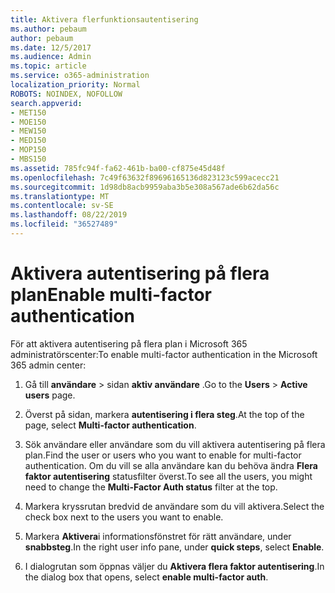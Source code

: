 ```yaml
---
title: Aktivera flerfunktionsautentisering
ms.author: pebaum
author: pebaum
ms.date: 12/5/2017
ms.audience: Admin
ms.topic: article
ms.service: o365-administration
localization_priority: Normal
ROBOTS: NOINDEX, NOFOLLOW
search.appverid:
- MET150
- MOE150
- MEW150
- MED150
- MOP150
- MBS150
ms.assetid: 785fc94f-fa62-461b-ba00-cf875e45d48f
ms.openlocfilehash: 7c49f63632f89696165136d823123c599acecc21
ms.sourcegitcommit: 1d98db8acb9959aba3b5e308a567ade6b62da56c
ms.translationtype: MT
ms.contentlocale: sv-SE
ms.lasthandoff: 08/22/2019
ms.locfileid: "36527489"
---
```

# <a name="enable-multi-factor-authentication"></a><span data-ttu-id="0d0b0-102">Aktivera autentisering på flera plan</span><span class="sxs-lookup"><span data-stu-id="0d0b0-102">Enable multi-factor authentication</span></span>

<span data-ttu-id="0d0b0-103">För att aktivera autentisering på flera plan i Microsoft 365 administratörscenter:</span><span class="sxs-lookup"><span data-stu-id="0d0b0-103">To enable multi-factor authentication in the Microsoft 365 admin center:</span></span>

1. <span data-ttu-id="0d0b0-104">Gå till **användare** \> sidan **aktiv användare** .</span><span class="sxs-lookup"><span data-stu-id="0d0b0-104">Go to the **Users** \> **Active users** page.</span></span>
    
2. <span data-ttu-id="0d0b0-105">Överst på sidan, markera **autentisering i flera steg**.</span><span class="sxs-lookup"><span data-stu-id="0d0b0-105">At the top of the page, select **Multi-factor authentication**.</span></span> 
    
3. <span data-ttu-id="0d0b0-106">Sök användare eller användare som du vill aktivera autentisering på flera plan.</span><span class="sxs-lookup"><span data-stu-id="0d0b0-106">Find the user or users who you want to enable for multi-factor authentication.</span></span> <span data-ttu-id="0d0b0-107">Om du vill se alla användare kan du behöva ändra **Flera faktor autentisering** statusfilter överst.</span><span class="sxs-lookup"><span data-stu-id="0d0b0-107">To see all the users, you might need to change the **Multi-Factor Auth status** filter at the top.</span></span>
    
4. <span data-ttu-id="0d0b0-108">Markera kryssrutan bredvid de användare som du vill aktivera.</span><span class="sxs-lookup"><span data-stu-id="0d0b0-108">Select the check box next to the users you want to enable.</span></span>
    
5.  <span data-ttu-id="0d0b0-109">Markera **Aktivera**i informationsfönstret för rätt användare, under **snabbsteg**.</span><span class="sxs-lookup"><span data-stu-id="0d0b0-109">In the right user info pane, under **quick steps**, select **Enable**.</span></span> 
    
6. <span data-ttu-id="0d0b0-110">I dialogrutan som öppnas väljer du **Aktivera flera faktor autentisering**.</span><span class="sxs-lookup"><span data-stu-id="0d0b0-110">In the dialog box that opens, select **enable multi-factor auth**.</span></span> 
    

